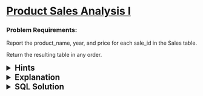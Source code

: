 # [Product Sales Analysis I](https://leetcode.com/problems/product-sales-analysis-i/description/?envType=study-plan-v2&envId=top-sql-50)

### Problem Requirements:

Report the product_name, year, and price for each sale_id in the Sales table.

Return the resulting table in any order.

<details>
<summary style="font-size:1.3rem;"> <strong>Hints</strong> </summary> 
<br>

<details>
      <summary>Hint#1</summary>
      <p>Use Inner Join</p>
</details>

<details>
      <summary>Hint#2</summary>
      <p>Join the two tables on product_id</p>
</details>

</details>

<details>
<summary style="font-size:1.3rem;"> <strong>Explanation</strong> </summary>

<br>

We want to form a new table that contains the product_name, year, and price for each sale_id in the Sales table. We can do this by joining the Sales table with the Product table on the product_id column. This will give us a new table that contains the product_name, year, and price for each sale_id in the Sales table.

</details>

<details>
<summary style="font-size:1.3rem"><strong> SQL Solution</strong> </summary> 
<br>

```sql
SELECT Product.product_name, Sales.year, Sales.price
FROM Sales INNER JOIN Product ON Product.product_id = Sales.product_id;
```

</details>
